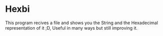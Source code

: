 # Hexbi

This program recives a file and shows you the String and the Hexadecimal representation of it ;D, 
Useful in many ways but still improving it.

